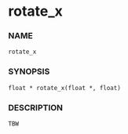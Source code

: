 # rotate_x

### NAME

    rotate_x

### SYNOPSIS

    float * rotate_x(float *, float)

### DESCRIPTION

    TBW

